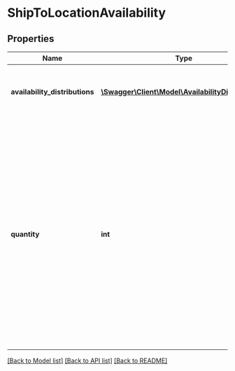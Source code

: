 # ShipToLocationAvailability

## Properties
Name | Type | Description | Notes
------------ | ------------- | ------------- | -------------
**availability_distributions** | [**\Swagger\Client\Model\AvailabilityDistribution[]**](AvailabilityDistribution.md) | This container is used to set the available quantity of the inventory item at one or more warehouse locations.&lt;br&gt;&lt;br&gt;This container will be returned if available quantity is set for one or more inventory locations. | [optional] 
**quantity** | **int** | This container is used to set the total &#x27;ship-to-home&#x27; quantity of the inventory item that will be available for purchase through one or more published offers. This field is not immediately required, but &#x27;ship-to-home&#x27; quantity must be set before an offer of the inventory item can be published.&lt;br&gt;&lt;br&gt;If an existing inventory item is being updated, and the &#x27;ship-to-home&#x27; quantity already exists for the inventory item record, this field should be included again, even if the value is not changing, or the available quantity data will be lost.&lt;br&gt;&lt;br&gt;&lt;span class&#x3D;\&quot;tablenote\&quot;&gt; &lt;strong&gt;Note:&lt;/strong&gt; The &lt;b&gt;availableQuantity&lt;/b&gt; field if set in the offer overrides the &lt;b&gt;quantity&lt;/b&gt; field set here. See the note in &lt;a href &#x3D;\&quot;/api-docs/sell/static/inventory/publishing-offers.html#offer\&quot; target&#x3D;\&quot;_blank\&quot; &gt;Offer fields&lt;/a&gt; for details. &lt;/span&gt; | [optional] 

[[Back to Model list]](../../README.md#documentation-for-models) [[Back to API list]](../../README.md#documentation-for-api-endpoints) [[Back to README]](../../README.md)

